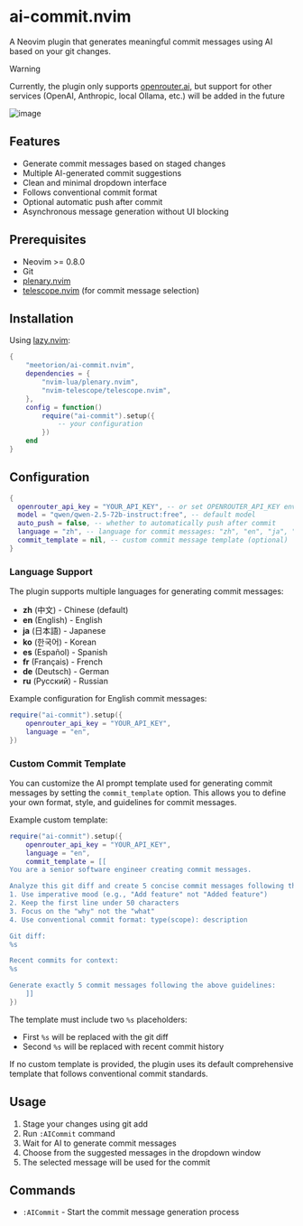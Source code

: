 # ai-commit.nvim

A Neovim plugin that generates meaningful commit messages using AI based on your git changes.

> [!WARNING]
> Currently, the plugin only supports [openrouter.ai](https://openrouter.ai), but support for other services (OpenAI, Anthropic, local Ollama, etc.) will be added in the future

![image](https://i.imgur.com/mDR44F5.png)

## Features

- Generate commit messages based on staged changes
- Multiple AI-generated commit suggestions
- Clean and minimal dropdown interface
- Follows conventional commit format
- Optional automatic push after commit
- Asynchronous message generation without UI blocking

## Prerequisites

- Neovim >= 0.8.0
- Git
- [plenary.nvim](https://github.com/nvim-lua/plenary.nvim)
- [telescope.nvim](https://github.com/nvim-telescope/telescope.nvim) (for commit message selection)

## Installation

Using [lazy.nvim](https://github.com/folke/lazy.nvim):

```lua
{
    "meetorion/ai-commit.nvim",
    dependencies = {
        "nvim-lua/plenary.nvim",
        "nvim-telescope/telescope.nvim",
    },
    config = function()
        require("ai-commit").setup({
            -- your configuration
        })
    end
}
```

## Configuration

```lua
{
  openrouter_api_key = "YOUR_API_KEY", -- or set OPENROUTER_API_KEY environment variable
  model = "qwen/qwen-2.5-72b-instruct:free", -- default model
  auto_push = false, -- whether to automatically push after commit
  language = "zh", -- language for commit messages: "zh", "en", "ja", "ko", "es", "fr", "de", "ru"
  commit_template = nil, -- custom commit message template (optional)
}
```

### Language Support

The plugin supports multiple languages for generating commit messages:

- **zh** (中文) - Chinese (default)
- **en** (English) - English
- **ja** (日本語) - Japanese
- **ko** (한국어) - Korean
- **es** (Español) - Spanish
- **fr** (Français) - French
- **de** (Deutsch) - German
- **ru** (Русский) - Russian

Example configuration for English commit messages:

```lua
require("ai-commit").setup({
    openrouter_api_key = "YOUR_API_KEY",
    language = "en",
})
```

### Custom Commit Template

You can customize the AI prompt template used for generating commit messages by setting the `commit_template` option. This allows you to define your own format, style, and guidelines for commit messages.

Example custom template:

```lua
require("ai-commit").setup({
    openrouter_api_key = "YOUR_API_KEY",
    language = "en",
    commit_template = [[
You are a senior software engineer creating commit messages.

Analyze this git diff and create 5 concise commit messages following these rules:
1. Use imperative mood (e.g., "Add feature" not "Added feature")
2. Keep the first line under 50 characters
3. Focus on the "why" not the "what"
4. Use conventional commit format: type(scope): description

Git diff:
%s

Recent commits for context:
%s

Generate exactly 5 commit messages following the above guidelines:
    ]]
})
```

The template must include two `%s` placeholders:
- First `%s` will be replaced with the git diff
- Second `%s` will be replaced with recent commit history

If no custom template is provided, the plugin uses its default comprehensive template that follows conventional commit standards.

## Usage

1. Stage your changes using git add
2. Run `:AICommit` command
3. Wait for AI to generate commit messages
4. Choose from the suggested messages in the dropdown window
5. The selected message will be used for the commit

## Commands

- `:AICommit` - Start the commit message generation process
